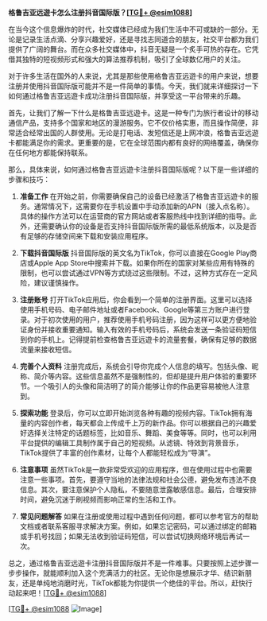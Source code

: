 **格鲁吉亚远遊卡怎么注册抖音国际版？[[TG💪+ @esim1088](https://t.me/s/esim1088)]**

在当今这个信息爆炸的时代，社交媒体已经成为我们生活中不可或缺的一部分。无论是记录生活点滴、分享兴趣爱好，还是寻找志同道合的朋友，社交平台都为我们提供了广阔的舞台。而在众多社交媒体中，抖音无疑是一个炙手可热的存在。它凭借其独特的短视频形式和强大的算法推荐机制，吸引了全球数亿用户的关注。

对于许多生活在国外的人来说，尤其是那些使用格鲁吉亚远遊卡的用户来说，想要注册并使用抖音国际版可能并不是一件简单的事情。今天，我们就来详细探讨一下如何通过格鲁吉亚远遊卡成功注册抖音国际版，并享受这一平台带来的乐趣。

首先，让我们了解一下什么是格鲁吉亚远遊卡。这是一种专门为旅行者设计的移动通信产品，支持多个国家和地区的漫游服务。它不仅价格实惠，而且操作简便，非常适合经常出国的人群使用。无论是打电话、发短信还是上网冲浪，格鲁吉亚远遊卡都能满足你的需求。更重要的是，它在全球范围内都有良好的网络覆盖，确保你在任何地方都能保持联系。

那么，具体来说，如何通过格鲁吉亚远遊卡注册抖音国际版呢？以下是一些详细的步骤和技巧：

1. **准备工作**
   在开始之前，你需要确保自己的设备已经激活了格鲁吉亚远遊卡的服务。通常情况下，这需要你在手机设置中手动添加新的APN（接入点名称）。具体的操作方法可以在运营商的官方网站或者客服热线中找到详细的指导。此外，还需要确认你的设备是否支持抖音国际版所需的最低系统版本，以及是否有足够的存储空间来下载和安装应用程序。

2. **下载抖音国际版**
   抖音国际版的英文名为TikTok，你可以直接在Google Play商店或Apple App Store中搜索并下载。如果你所在的国家对某些应用有特殊的限制，也可以尝试通过VPN等方式绕过这些限制。不过，这种方式存在一定风险，建议谨慎操作。

3. **注册账号**
   打开TikTok应用后，你会看到一个简单的注册界面。这里可以选择使用手机号码、电子邮件地址或者Facebook、Google等第三方账户进行登录。对于初次使用的用户，推荐使用手机号码注册，因为这样可以更方便地验证身份并接收重要通知。输入有效的手机号码后，系统会发送一条验证码短信到你的手机上。记得提前检查格鲁吉亚远遊卡的流量套餐，确保有足够的数据流量来接收短信。

4. **完善个人资料**
   注册完成后，系统会引导你完成个人信息的填写。包括头像、昵称、简介等内容。这些信息虽然不是强制性的，但却是提升用户体验的重要环节。一个吸引人的头像和简洁明了的简介能够让你的作品更容易被他人注意到。

5. **探索功能**
   登录后，你可以立即开始浏览各种有趣的视频内容。TikTok拥有海量的内容创作者，每天都会上传成千上万的新作品。你可以根据自己的兴趣爱好选择关注特定的话题标签，比如音乐、舞蹈、美食等等。同时，也可以利用平台提供的编辑工具制作属于自己的短视频。从滤镜、特效到背景音乐，TikTok提供了丰富的创作素材，让每个人都能轻松成为“导演”。

6. **注意事项**
   虽然TikTok是一款非常受欢迎的应用程序，但在使用过程中也需要注意一些事项。首先，要遵守当地的法律法规和社会公德，避免发布违法不良信息。其次，要注意保护个人隐私，不要随意泄露敏感信息。最后，合理安排时间，避免沉迷于刷视频而影响正常的生活和工作。

7. **常见问题解答**
   如果在注册或使用过程中遇到任何问题，都可以参考官方的帮助文档或者联系客服寻求解决方案。例如，如果忘记密码，可以通过绑定的邮箱或手机号找回；如果无法收到验证码短信，可以尝试切换网络环境后再试一次。

总之，通过格鲁吉亚远遊卡注册抖音国际版并不是一件难事。只要按照上述步骤一步步操作，就能顺利加入这个充满活力的社区。无论你是想展示才华、结识新朋友，还是单纯地消磨时光，TikTok都能为你提供一个绝佳的平台。所以，赶快行动起来吧！[[TG💪+ @esim1088](https://t.me/s/esim1088)]

[[TG💪+ @esim1088](https://t.me/s/esim1088) ![Image](https://i.postimg.cc/4NQfJmqS/Snipaste-2025-05-13-00-14-12.png)]